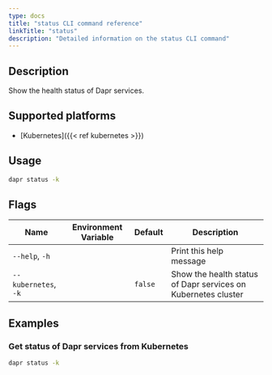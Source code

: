 ```yaml
---
type: docs
title: "status CLI command reference"
linkTitle: "status"
description: "Detailed information on the status CLI command"
---
```


## Description

Show the health status of Dapr services.

## Supported platforms

- [Kubernetes]({{< ref kubernetes >}})

## Usage

```bash
dapr status -k
```

## Flags

| Name | Environment Variable | Default | Description
| --- | --- | --- | --- |
| `--help`, `-h` | | | Print this help message |
| `--kubernetes`, `-k` | | `false` | Show the health status of Dapr services on Kubernetes cluster |

## Examples

### Get status of Dapr services from Kubernetes
```bash
dapr status -k
```
